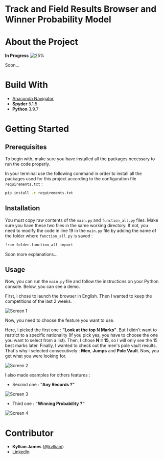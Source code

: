 # Track and Field Results Browser and Winner Probability Model

# About the Project

**In Progress** ![25%](https://progress-bar.dev/25)

Soon...

<!-- This navigator is based on a web scraping project in my first year's master degree ([kyllianj/M1_Web_Scraping_IAAF](https://github.com/kyllianj/M1_Web_Scraping_IAAF))

Il consiste à faire du web scraping sur le calendrier des compétitions du site de l'Association Internationale des Fédérations d'Athlétisme ([IAAF](https://worldathletics.org/competition/calendar-results?) en anglais) afin de d'envoyer un mail récapitulatif des meilleures performances d'athlétisme, relativement à des seuils fixés, réalisées au cours des quatre dernières semaines écoulées. 

Ce récapitulatif des performances est pratique pour se tenir informer des résultats récents notamment dans le cas où on a pas le temps de regarder toutes les compétitions, ni accès aux plateformes de diffusion, et aussi dans le cas où la compétition n'est pas diffusé.\
Il peut aussi servir à avoir une idée des athlètes qui dominent une discipline et des athlètes en forme dernièrement sur chaque discipline.\
Ainsi, cela donne une brève intuition de quel athlète est favori sur chaque discipline pour les compétitions à venir.\
En quelque sorte, ce projet pourrait permettre de prédire les futurs vainqueurs des prochaines compétitions. 

![Capture d’écran 2022-04-01 à 11 31 11](https://user-images.githubusercontent.com/98753607/161236875-4302259d-3984-48aa-ad13-efbb8cbbcb2f.png)

Some of the challenges you faced and features you hope to implement in the future.

3. Table of Contents (Optional) -->


# Build With 

- [Anaconda Navigator](https://www.anaconda.com/products/distribution)
- **Spyder** 5.1.5
- **Python** 3.9.7

# Getting Started

## Prerequisites

To begin with, make sure you have installed all the packages necessary to run the code properly.

In your terminal use the following command in order to install all the packages used for this project according to the configuration file `requirements.txt` :
   ```sh
   pip install -r requirements.txt
   ```
   
## Installation

You must copy raw contents of the `main.py` and `function_all.py` files.
Make sure you have these two files in the same working directory. If not, you need to modify the code in line 19 in the `main.py` file by adding the name of the folder where `function_all.py` is saved : 
   ```sh
   from folder.function_all import
   ```
Soon more explanations...

## Usage

Now, you can run the `main.py` file and follow the instructions on your Python console.
Below, you can see a demo. 

First, I chose to launch the browser in English. Then I wanted to keep the competitions of the last 2 weeks.

![Screen 1](https://user-images.githubusercontent.com/98753607/161865916-4ed93373-003c-4ff6-88e0-f056e990aa63.png)

Now, you need to choose the feature you want to use.

Here, I picked the first one : **__"Look at the top N Marks"__**. But I didn't want to restrict to a specific nationality (If you pick yes, you have to choose the one you want to select from a list). Then, I chose **N = 15**, so I will only see the 15 best marks later. Finally, I wanted to check out the men's pole vault results. That's why I selected consecutively : **Men**, **Jumps** and **Pole Vault**.
Now, you get what you were looking for.

![Screen 2](https://user-images.githubusercontent.com/98753607/161865921-09514d92-0de2-4da5-82f1-582ee6c88406.png)

I also made examples for others features : 

   - Second one : **__"Any Records ?"__**

![Screen 3](https://user-images.githubusercontent.com/98753607/161865927-008aa532-4e5f-414a-ad17-ad20f44995ec.png)

   - Third one : **__"Winning Probability ?"__**

![Screen 4](https://user-images.githubusercontent.com/98753607/161865937-e91a998d-8786-475c-83e2-3a7b2c19f729.png)

# Contributor

- **Kyllian James** ([@kyllianj](https://github.com/kyllianj))
- [LinkedIn](https://www.linkedin.com/in/kyllianjames/) 
